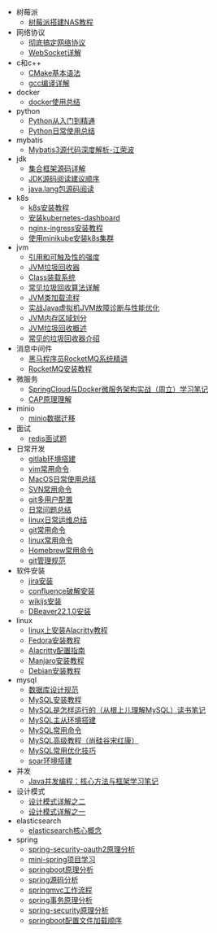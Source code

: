 - 树莓派
  - [树莓派搭建NAS教程](docs/树莓派/树莓派搭建NAS教程)
- 网络协议
  - [彻底搞定网络协议](docs/网络协议/彻底搞定网络协议)
  - [WebSocket详解](docs/网络协议/WebSocket详解)
- c和c++
  - [CMake基本语法](docs/c和c++/CMake基本语法)
  - [gcc编译详解](docs/c和c++/gcc编译详解)
- docker
  - [docker使用总结](docs/docker/docker使用总结)
- python
  - [Python从入门到精通](docs/python/Python从入门到精通)
  - [Python日常使用总结](docs/python/Python日常使用总结)
- mybatis
  - [Mybatis3源代码深度解析-江荣波](docs/mybatis/Mybatis3源代码深度解析-江荣波)
- jdk
  - [集合框架源码详解](docs/jdk/集合框架源码详解)
  - [JDK源码阅读建议顺序](docs/jdk/JDK源码阅读建议顺序)
  - [java.lang包源码阅读](docs/jdk/java.lang包源码阅读)
- k8s
  - [k8s安装教程](docs/k8s/k8s安装教程)
  - [安装kubernetes-dashboard](docs/k8s/安装kubernetes-dashboard)
  - [nginx-ingress安装教程](docs/k8s/nginx-ingress安装教程)
  - [使用minikube安装k8s集群](docs/k8s/使用minikube安装k8s集群)
- jvm
  - [引用和可触及性的强度](docs/jvm/引用和可触及性的强度)
  - [JVM垃圾回收器](docs/jvm/JVM垃圾回收器)
  - [Class装载系统](docs/jvm/Class装载系统)
  - [常见垃圾回收算法详解](docs/jvm/常见垃圾回收算法详解)
  - [JVM类加载流程](docs/jvm/JVM类加载流程)
  - [实战Java虚拟机JVM故障诊断与性能优化](docs/jvm/实战Java虚拟机JVM故障诊断与性能优化)
  - [JVM内存区域划分](docs/jvm/JVM内存区域划分)
  - [JVM垃圾回收概述](docs/jvm/JVM垃圾回收概述)
  - [常见的垃圾回收器介绍](docs/jvm/常见的垃圾回收器介绍)
- 消息中间件
  - [黑马程序员RocketMQ系统精讲](docs/消息中间件/黑马程序员RocketMQ系统精讲)
  - [RocketMQ安装教程](docs/消息中间件/RocketMQ安装教程)
- 微服务
  - [SpringCloud与Docker微服务架构实战（周立）学习笔记](docs/微服务/SpringCloud与Docker微服务架构实战（周立）学习笔记)
  - [CAP原理理解](docs/微服务/CAP原理理解)
- minio
  - [minio数据迁移](docs/minio/minio数据迁移)
- 面试
  - [redis面试题](docs/面试/redis面试题)
- 日常开发
  - [gitlab环境搭建](docs/日常开发/gitlab环境搭建)
  - [vim常用命令](docs/日常开发/vim常用命令)
  - [MacOS日常使用总结](docs/日常开发/MacOS日常使用总结)
  - [SVN常用命令](docs/日常开发/SVN常用命令)
  - [git多用户配置](docs/日常开发/git多用户配置)
  - [日常问题总结](docs/日常开发/日常问题总结)
  - [linux日常运维总结](docs/日常开发/linux日常运维总结)
  - [git常用命令](docs/日常开发/git常用命令)
  - [linux常用命令](docs/日常开发/linux常用命令)
  - [Homebrew常用命令](docs/日常开发/Homebrew常用命令)
  - [git管理规范](docs/日常开发/git管理规范)
- 软件安装
  - [jira安装](docs/软件安装/jira安装)
  - [confluence破解安装](docs/软件安装/confluence破解安装)
  - [wikijs安装](docs/软件安装/wikijs安装)
  - [DBeaver22.1.0安装](docs/软件安装/DBeaver22.1.0安装)
- linux
  - [linux上安装Alacritty教程](docs/linux/linux上安装Alacritty教程)
  - [Fedora安装教程](docs/linux/Fedora安装教程)
  - [Alacritty配置指南](docs/linux/Alacritty配置指南)
  - [Manjaro安装教程](docs/linux/Manjaro安装教程)
  - [Debian安装教程](docs/linux/Debian安装教程)
- mysql
  - [数据库设计规范](docs/mysql/数据库设计规范)
  - [MySQL安装教程](docs/mysql/MySQL安装教程)
  - [MySQL是怎样运行的（从根上儿理解MySQL）读书笔记](docs/mysql/MySQL是怎样运行的（从根上儿理解MySQL）读书笔记)
  - [MySQL主从环境搭建](docs/mysql/MySQL主从环境搭建)
  - [MySQL常用命令](docs/mysql/MySQL常用命令)
  - [MySQL高级教程（尚硅谷宋红康）](docs/mysql/MySQL高级教程（尚硅谷宋红康）)
  - [MySQL常用优化技巧](docs/mysql/MySQL常用优化技巧)
  - [soar环境搭建](docs/mysql/soar环境搭建)
- 并发
  - [Java并发编程：核心方法与框架学习笔记](docs/并发/Java并发编程：核心方法与框架学习笔记)
- 设计模式
  - [设计模式详解之二](docs/设计模式/设计模式详解之二)
  - [设计模式详解之一](docs/设计模式/设计模式详解之一)
- elasticsearch
  - [elasticsearch核心概念](docs/elasticsearch/elasticsearch核心概念)
- spring
  - [spring-security-oauth2原理分析](docs/spring/spring-security-oauth2原理分析)
  - [mini-spring项目学习](docs/spring/mini-spring项目学习)
  - [springboot原理分析](docs/spring/springboot原理分析)
  - [spring源码分析](docs/spring/spring源码分析)
  - [springmvc工作流程](docs/spring/springmvc工作流程)
  - [spring事务原理分析](docs/spring/spring事务原理分析)
  - [spring-security原理分析](docs/spring/spring-security原理分析)
  - [springboot配置文件加载顺序](docs/spring/springboot配置文件加载顺序)
